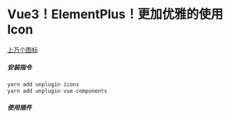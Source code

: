 
# Vue3！ElementPlus！更加优雅的使用Icon

<a href="https://icones.js.org/" target="_blank">上万个图标</a>

##### 安装指令
```js
yarn add unplugin-icons
yarn add unplugin-vue-components
```
##### 使用插件

